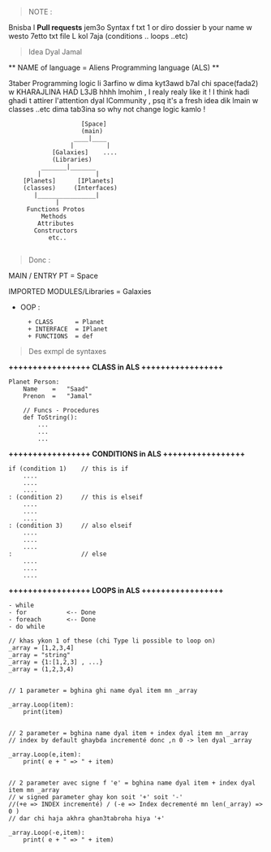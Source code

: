 > NOTE :

Bnisba l **Pull requests** jem3o Syntax f txt 1 or diro dossier b your name w westo 7etto txt file L kol 7aja (conditions .. loops ..etc)


> Idea Dyal Jamal


** NAME of language =  Aliens Programming language (ALS) **


3taber Programming logic li 3arfino w dima kyt3awd b7al chi space(fada2)
w KHARAJLINA HAD L3JB hhhh lmohim , I realy realy like it !
I think hadi ghadi t attirer l'attention dyal lCommunity , psq it's a fresh idea
dik lmain w classes ..etc dima tab3ina so why not change logic kamlo  !


```
                    [Space]
                    (main)
                  ____|____
                 |         |
            [Galaxies]    ....
            (Libraries)
         _______|_______
        |               |
    [Planets]      [IPlanets]
    (classes)     (Interfaces)
       |________________|
             |
     Functions Protos
         Methods
        Attributes
       Constructors
           etc..
			
```
   
   

   
> Donc :


MAIN / ENTRY PT 			= Space

IMPORTED MODULES/Libraries 	= Galaxies

- OOP :
	
		+ CLASS      = Planet
		+ INTERFACE  = IPlanet
		+ FUNCTIONS  = def




> Des exmpl de syntaxes 


**+++++++++++++++++ CLASS in ALS +++++++++++++++++**

```
Planet Person:
	Name 	= 	"Saad"
	Prenon 	=	"Jamal"

	// Funcs - Procedures
	def ToString():
		...
		...
		...	
```

**+++++++++++++++++ CONDITIONS in ALS +++++++++++++++++**
		
	if (condition 1) 	// this is if 
		....
		....
		....
	: (condition 2)		// this is elseif
		....
		....
		....
	: (condition 3)		// also elseif
		....
		....
		....
	:					// else
		....
		....
		....
	

**+++++++++++++++++ LOOPS in ALS +++++++++++++++++**

	- while
	- for			<-- Done
	- foreach		<-- Done
	- do while
	
	// khas ykon 1 of these (chi Type li possible to loop on)
	_array = [1,2,3,4]
	_array = "string"
	_array = {1:[1,2,3] , ...}
	_array = (1,2,3,4)
	
	
	// 1 parameter = bghina ghi name dyal item mn _array
	
	_array.Loop(item):
		print(item)
		
		
	// 2 parameter = bghina name dyal item + index dyal item mn _array
	// index by default ghaybda incrementé donc ,n 0 -> len dyal _array
	
	_array.Loop(e,item):
		print( e + " => " + item)


	// 2 parameter avec signe f 'e' = bghina name dyal item + index dyal item mn _array
	// w signed parameter ghay kon soit '+' soit '-'  
	//(+e => INDEX incrementé) / (-e => Index decrementé mn len(_array) => 0 )
	// dar chi haja akhra ghan3tabroha hiya '+'
	
	_array.Loop(-e,item):
		print( e + " => " + item)







